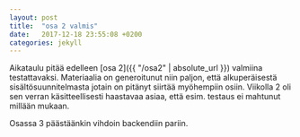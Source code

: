 ```yaml
---
layout: post
title:  "osa 2 valmis"
date:   2017-12-18 23:55:08 +0200
categories: jekyll 
---
```


Aikataulu pitää edelleen [osa 2]({{ "/osa2" | absolute_url }}) valmiina testattavaksi. 
Materiaalia on generoitunut niin paljon, että alkuperäisestä sisältösuunnitelmasta jotain on pitänyt siirtää myöhempiin osiin. Viikolla 2 oli sen verran käsitteellisesti haastavaa asiaa, että esim. testaus ei mahtunut millään mukaan.

Osassa 3 päästäänkin vihdoin backendiin pariin.